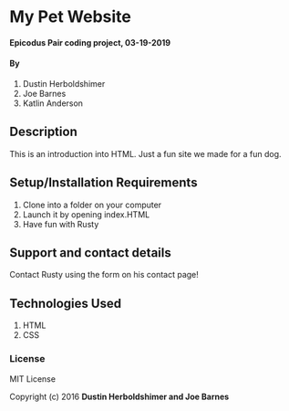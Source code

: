 # My Pet Website

#### Epicodus Pair coding project, 03-19-2019

#### By
1.  Dustin Herboldshimer
2.  Joe Barnes
3.  Katlin Anderson

## Description

This is an introduction into HTML.  Just a fun site we made for a fun dog.

## Setup/Installation Requirements

1.  Clone into a folder on your computer
2.  Launch it by opening index.HTML
3.  Have fun with Rusty


## Support and contact details

Contact Rusty using the form on his contact page!

## Technologies Used

1.  HTML
2.  CSS

### License

MIT License

Copyright (c) 2016 **Dustin Herboldshimer and Joe Barnes**
